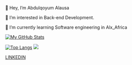 👋 Hey, I’m Abdulqoyum Alausa

👀 I’m interested in Back-end Development.

🌱 I’m currently learning Software engineering in Alx_Africa






[![My GitHub Stats](https://github-readme-stats.vercel.app/api/?username=Alausa2001&count_private=true&theme=tokyonight&showicons=true)]()

[![Top Langs](https://github-readme-stats.vercel.app/api/top-langs/?username=Alausa2001)](https://github.com/Alausa2001/github-readme-stats)
<img src="https://github-readme-streak-stats.herokuapp.com/?user=Alausa2001"/>




[LINKEDIN](https://linkedin.com/in/abdulqoyum-alausa-382a57239)
